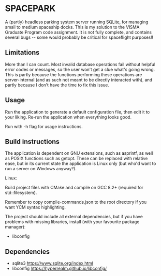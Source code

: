 # SPACEPARK 

A (partly) headless parking system server running SQLite, for managing small to medium spaceship docks.
This is my solution to the VISMA Graduate Program code assignment.
It is not fully complete, and contains several bugs 
	-- some would probably be critical for spaceflight purposes!!

## Limitations
More than I can count. Most invalid database operations fail without helpful error codes or messages,
	 so the user won't get a clue what's going wrong. This is partly because the functions performing
	 these operations are server-internal (and as such not meant to be directly interacted with),
	 and partly because I don't have the time to fix this issue.

## Usage

Run the application to generate a default configuration file, then edit it to your liking.
Re-run the application when everything looks good.

Run with -h flag for usage instructions.

## Build instructions

The application is dependent on GNU extensions, such as asprintf,
	as well as POSIX functions such as getopt.
	These can be replaced with relative ease, but in its current state the application
	is Linux only (but who'd want to run a server on Windows anyway?).

Linux:

Build project files with CMake and compile on GCC 8.2+
(required for std::filesystem).

Remember to copy compile-commands.json to the root directory
if you want YCM syntax highlighting.

The project should include all external dependencies, 
but if you have problems with missing libraries, install (with your favourite package manager):
* libconfig 

## Dependencies

* sqlite3 
	https://www.sqlite.org/index.html
* libconfig
	https://hyperrealm.github.io/libconfig/
